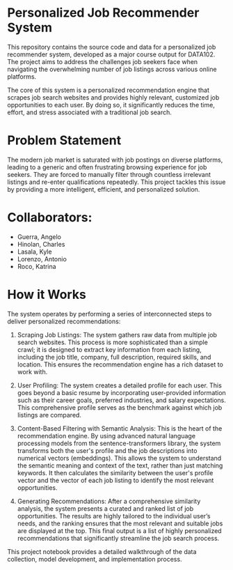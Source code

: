 # Personalized Job Recommender System
This repository contains the source code and data for a personalized job recommender system, developed as a major course output for DATA102. The project aims to address the challenges job seekers face when navigating the overwhelming number of job listings across various online platforms.

The core of this system is a personalized recommendation engine that scrapes job search websites and provides highly relevant, customized job opportunities to each user. By doing so, it significantly reduces the time, effort, and stress associated with a traditional job search.

# Problem Statement
The modern job market is saturated with job postings on diverse platforms, leading to a generic and often frustrating browsing experience for job seekers. They are forced to manually filter through countless irrelevant listings and re-enter qualifications repeatedly. This project tackles this issue by providing a more intelligent, efficient, and personalized solution.

# Collaborators:
- Guerra, Angelo
- Hinolan, Charles
- Lasala, Kyle
- Lorenzo, Antonio
- Roco, Katrina

# How it Works
The system operates by performing a series of interconnected steps to deliver personalized recommendations:

1. Scraping Job Listings: The system gathers raw data from multiple job search websites. This process is more sophisticated than a simple crawl; it is designed to extract key information from each listing, including the job title, company, full description, required skills, and location. This ensures the recommendation engine has a rich dataset to work with.

2. User Profiling: The system creates a detailed profile for each user. This goes beyond a basic resume by incorporating user-provided information such as their career goals, preferred industries, and salary expectations. This comprehensive profile serves as the benchmark against which job listings are compared.
    
3. Content-Based Filtering with Semantic Analysis: This is the heart of the recommendation engine. By using advanced natural language processing models from the sentence-transformers library, the system transforms both the user's profile and the job descriptions into numerical vectors (embeddings). This allows the system to understand the semantic meaning and context of the text, rather than just matching keywords. It then calculates the similarity between the user's profile vector and the vector of each job listing to identify the most relevant opportunities.

4. Generating Recommendations: After a comprehensive similarity analysis, the system presents a curated and ranked list of job opportunities. The results are highly tailored to the individual user’s needs, and the ranking ensures that the most relevant and suitable jobs are displayed at the top. This final output is a list of highly personalized recommendations that significantly streamline the job search process.

This project notebook provides a detailed walkthrough of the data collection, model development, and implementation process.